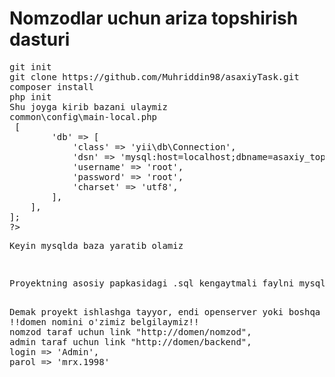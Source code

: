 <h1>Nomzodlar uchun ariza topshirish dasturi</h1>
<pre>git init
git clone https://github.com/Muhriddin98/asaxiyTask.git
composer install
php init
Shu joyga kirib bazani ulaymiz
common\config\main-local.php
<?php
return [
    'components' => [
        'db' => [
            'class' => 'yii\db\Connection',
            'dsn' => 'mysql:host=localhost;dbname=asaxiy_topshiriq',
            'username' => 'root',
            'password' => 'root',
            'charset' => 'utf8',
        ],
    ],
];
?>
<p>Keyin mysqlda baza yaratib olamiz</p>
<p>Proyektning asosiy papkasidagi .sql kengaytmali faylni mysqlga import qilib, bazani shakllantiramiz</p>
Demak proyekt ishlashga tayyor, endi openserver yoki boshqa localhost dasturda proyektni ishga tushuramiz.
!!domen nomini o'zimiz belgilaymiz!!
nomzod taraf uchun link "http://domen/nomzod",
admin taraf uchun link "http://domen/backend",
login => 'Admin',
parol => 'mrx.1998'
</pre>
